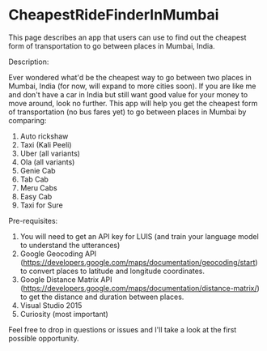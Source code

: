 # CheapestRideFinderInMumbai
This page describes an app that users can use to find out the cheapest form of transportation to go between places in Mumbai, India.

Description:

Ever wondered what'd be the cheapest way to go between two places in Mumbai, India (for now, will expand to more cities soon). If you are like me and don't have a car in India but still want good value for your money to move around, look no further. This app will help you get the cheapest form of transportation (no bus fares yet) to go between places in Mumbai by comparing:

1) Auto rickshaw
2) Taxi (Kali Peeli)
3) Uber (all variants)
4) Ola (all variants)
5) Genie Cab
6) Tab Cab
7) Meru Cabs
8) Easy Cab
9) Taxi for Sure

Pre-requisites:

1) You will need to get an API key for LUIS (and train your language model to understand the utterances)
2) Google Geocoding API (https://developers.google.com/maps/documentation/geocoding/start) to convert places to latitude and longitude coordinates.
3) Google Distance Matrix API (https://developers.google.com/maps/documentation/distance-matrix/) to get the distance and duration between places.
4) Visual Studio 2015
5) Curiosity (most important)

Feel free to drop in questions or issues and I'll take a look at the first possible opportunity.
